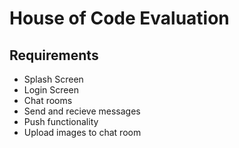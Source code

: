 # House of Code Evaluation

## Requirements
- Splash Screen
- Login Screen
- Chat rooms
- Send and recieve messages
- Push functionality
- Upload images to chat room
